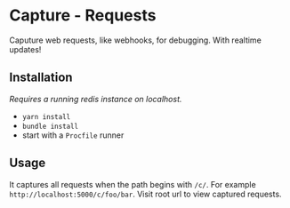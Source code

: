 # Capture - Requests

Caputure web requests, like webhooks, for debugging. With realtime updates!

## Installation

*Requires a running redis instance on localhost.*

* `yarn install`
* `bundle install`
* start with a `Procfile` runner


## Usage

It captures all requests when the path begins with `/c/`. For example `http://localhost:5000/c/foo/bar`. Visit root url to view captured requests.
